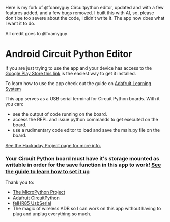 Here is my fork of @foamyguy Circuitpython editor, updated and with a few features added, and a few bugs removed. I built this with AI, so, please don't be too severe about the code, I didn't write it.
The app now does what I want it to do.

All credit goes to @foamyguy

# Android Circuit Python Editor
If you are just trying to use the app and your device has access to the [Google Play Store this link](https://play.google.com/store/apps/details?id=com.foamyguy.circuitpythoneditor) is the easiest way to get it installed.

To learn how to use the app check out the guide on [Adafruit Learning System](https://learn.adafruit.com/using-the-android-circuitpython-editor)

This app serves as a USB serial terminal for Circuit Python boards. With it you can:
 * see the output of code running on the board.
 * access the REPL and issue python commands to get executed on the board.
 * use a rudimentary code editor to load and save the main.py file on the board.

[See the Hackaday Project page for more info.](https://hackaday.io/project/162561-android-circuit-python-editor)

### Your Circuit Python board must have it's storage mounted as writable in order for the save function in this app to work! [See the guide to learn how to set it up](https://learn.adafruit.com/using-the-android-circuitpython-editor)

Thank you to:
 * [The MicroPython Project](https://github.com/micropython/micropython)
 * [Adafruit CircuitPython](https://github.com/adafruit/circuitpython)
 * [felHR85 UsbSerial](https://github.com/felHR85/UsbSerial)
 * The magic of wireless ADB so I can work on this app without having to plug and unplug everything so much.
